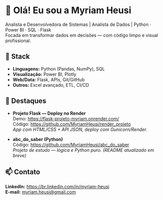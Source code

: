 # 👋 Olá! Eu sou a Myriam Heusi

Analista e Desenvolvedora de Sistemas | Analista de Dados | Python · Power BI · SQL · Flask  
Focada em transformar dados em decisões — com código limpo e visual profissional.

## 🔧 Stack
- **Linguagens:** Python (Pandas, NumPy), SQL  
- **Visualização:** Power BI, Plotly  
- **Web/Data:** Flask, APIs, Git/GitHub  
- **Outros:** Excel avançado, ETL, CI/CD

## 🚀 Destaques
- **Projeto Flask — Deploy no Render**  
  Demo: https://flask-projeto-myriam.onrender.com/  
  Código: https://github.com/MyriamHeusi/render_projeto  
  *App com HTML/CSS + API JSON, deploy com Gunicorn/Render.*

- **abc_do_saber (Python)**  
  Código: https://github.com/MyriamHeusi/abc_do_saber  
  *Projeto de estudo — lógica e Python puro. (README atualizado em breve)*

## 📫 Contato
**LinkedIn:** https://br.linkedin.com/in/myriam-heusi  
**E-mail:** myriam.heusi@gmail.com
